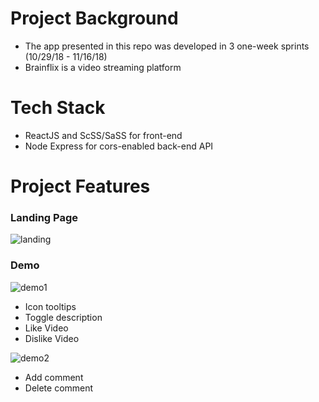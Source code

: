 # Project Background
- The app presented in this repo was developed in 3 one-week sprints (10/29/18 - 11/16/18)
- Brainflix is a video streaming platform

# Tech Stack
- ReactJS and ScSS/SaSS for front-end
- Node Express for cors-enabled back-end API

# Project Features

### Landing Page
![landing](https://user-images.githubusercontent.com/41134618/52093859-c3ab2a80-258a-11e9-8774-4967f58a3b2a.gif)

### Demo
![demo1](https://user-images.githubusercontent.com/41134618/52093644-f4d72b00-2589-11e9-841f-df68e6205a51.gif)

- Icon tooltips
- Toggle description
- Like Video
- Dislike Video

![demo2](https://user-images.githubusercontent.com/41134618/52093645-f4d72b00-2589-11e9-9130-31ca0c771099.gif)

- Add comment
- Delete comment
